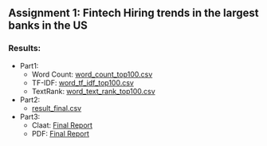 ## Assignment 1: Fintech Hiring trends in the largest banks in the US
### Results:
* Part1:
  * Word Count: [word_count_top100.csv](https://github.com/kinyang007/INFO_6105/blob/master/Assignment1/Part1/csv/word_count_top100.csv)
  * TF-IDF: [word_tf_idf_top100.csv](https://github.com/kinyang007/INFO_6105/blob/master/Assignment1/Part1/csv/word_tf_idf_top100.csv)
  * TextRank: [word_text_rank_top100.csv](https://github.com/kinyang007/INFO_6105/blob/master/Assignment1/Part1/csv/word_text_rank_top100.csv)
* Part2:
  * [result_final.csv](https://github.com/kinyang007/INFO_6105/blob/master/Assignment1/Part2/result_final.csv)
* Part3:
  * Claat: [Final Report](https://github.com/kinyang007/INFO_6105/tree/master/Assignment1/Part3/Final%20Report)
  * PDF: [Final Report](https://github.com/kinyang007/INFO_6105/blob/master/Assignment1/Part3/Final%20Report.pdf)
